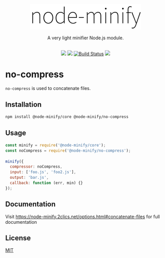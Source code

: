 <p align="center"><img src="/static/node-minify.svg" width="348" alt="node-minify"></p>

<p align="center">A very light minifier Node.js module.</p>

<p align="center">
  <br>
  <a href="https://npmjs.org/package/@node-minify/no-compress"><img src="https://img.shields.io/npm/v/@node-minify/no-compress.svg"></a>
  <a href="https://npmjs.org/package/@node-minify/no-compress"><img src="https://img.shields.io/npm/dm/@node-minify/no-compress.svg"></a>
  <a href="https://github.com/srod/node-minify/actions"><img alt="Build Status" src="https://img.shields.io/endpoint.svg?url=https%3A%2F%2Factions-badge.atrox.dev%2Fsrod%2Fnode-minify%2Fbadge%3Fref%3Ddevelop&style=flat" /></a>
  <a href="https://codecov.io/gh/srod/node-minify"><img src="https://codecov.io/gh/srod/node-minify/branch/develop/graph/badge.svg"></a>
</p>

# no-compress

`no-compress` is used to concatenate files.

## Installation

```bash
npm install @node-minify/core @node-minify/no-compress
```

## Usage

```js
const minify = require('@node-minify/core');
const noCompress = require('@node-minify/no-compress');

minify({
  compressor: noCompress,
  input: ['foo.js', 'foo2.js'],
  output: 'bar.js',
  callback: function (err, min) {}
});
```

## Documentation

Visit https://node-minify.2clics.net/options.html#concatenate-files for full documentation

## License

[MIT](https://github.com/srod/node-minify/blob/develop/LICENSE)

